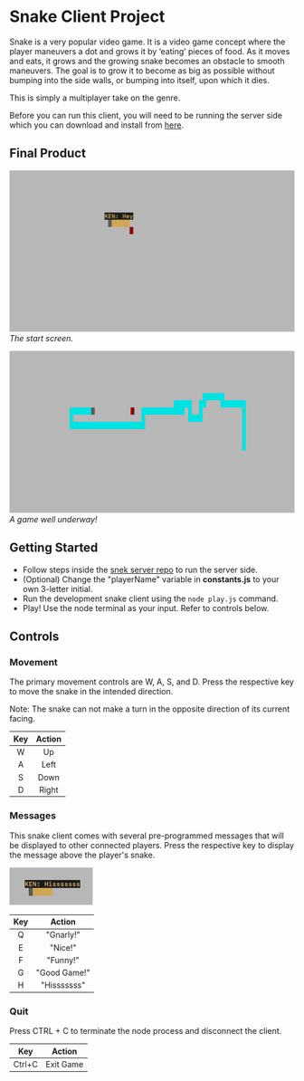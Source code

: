 # Snake Client Project

Snake is a very popular video game. It is a video game concept where the player maneuvers a dot and grows it by ‘eating’ pieces of food. As it moves and eats, it grows and the growing snake becomes an obstacle to smooth maneuvers. The goal is to grow it to become as big as possible without bumping into the side walls, or bumping into itself, upon which it dies.

This is simply a multiplayer take on the genre.

Before you can run this client, you will need to be running the server side which you can download and install from [here](https://github.com/lighthouse-labs/snek-multiplayer).

## Final Product

!["Start screen."](images/snakestart.png)
*The start screen.*

!["A successful game of snake."](images/snake.png)
*A game well underway!*

## Getting Started

- Follow steps inside the [snek server repo](https://github.com/lighthouse-labs/snek-multiplayer) to run the server side.
- (Optional) Change the "playerName" variable in __constants.js__ to your own 3-letter initial.
- Run the development snake client using the `node play.js` command.
- Play! Use the node terminal as your input. Refer to controls below.

## Controls

### Movement

The primary movement controls are W, A, S, and D. Press the respective key to move the snake in the intended direction.

Note: The snake can not make a turn in the opposite direction of its current facing.

| Key | Action |
| :-: | :----: |
|  W  |   Up   |
|  A  |  Left  |
|  S  |  Down  |
|  D  | Right  |

### Messages

This snake client comes with several pre-programmed messages that will be displayed to other connected players. Press the respective key to display the message above the player's snake.

!["Player snake saying "Hisssssss."](images/message.png)

| Key |    Action    |
| :-: | :----------: |
|  Q  |  "Gnarly!"   |
|  E  |   "Nice!"    |
|  F  |   "Funny!"   |
|  G  | "Good Game!" |
|  H  | "Hisssssss"  |

### Quit

Press CTRL + C to terminate the node process and disconnect the client.

|  Key   |  Action   |
| :----: | :-------: |
| Ctrl+C | Exit Game |
